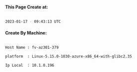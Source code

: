 
   
#### This Page Create at:

```bash

2023-01-17 - 09:43:13 UTC

```

#### Create By Machine:

```bash

Host Name : fv-az301-379

platform  : Linux-5.15.0-1030-azure-x86_64-with-glibc2.35

Ip Local  : 10.1.0.196

```

